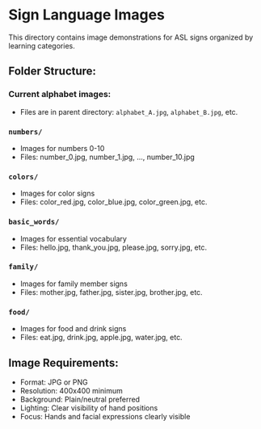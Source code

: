 # Sign Language Images

This directory contains image demonstrations for ASL signs organized by learning categories.

## Folder Structure:

### Current alphabet images:
- Files are in parent directory: `alphabet_A.jpg`, `alphabet_B.jpg`, etc.

### `numbers/`
- Images for numbers 0-10
- Files: number_0.jpg, number_1.jpg, ..., number_10.jpg

### `colors/`
- Images for color signs
- Files: color_red.jpg, color_blue.jpg, color_green.jpg, etc.

### `basic_words/`
- Images for essential vocabulary
- Files: hello.jpg, thank_you.jpg, please.jpg, sorry.jpg, etc.

### `family/`
- Images for family member signs
- Files: mother.jpg, father.jpg, sister.jpg, brother.jpg, etc.

### `food/`
- Images for food and drink signs
- Files: eat.jpg, drink.jpg, apple.jpg, water.jpg, etc.

## Image Requirements:
- Format: JPG or PNG
- Resolution: 400x400 minimum
- Background: Plain/neutral preferred
- Lighting: Clear visibility of hand positions
- Focus: Hands and facial expressions clearly visible
